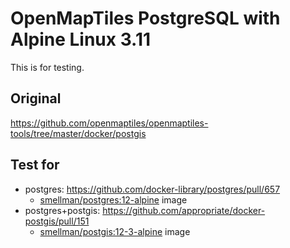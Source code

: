 # OpenMapTiles PostgreSQL with Alpine Linux 3.11

This is for testing.

## Original

https://github.com/openmaptiles/openmaptiles-tools/tree/master/docker/postgis

## Test for

- postgres: https://github.com/docker-library/postgres/pull/657
  - [smellman/postgres:12-alpine](https://hub.docker.com/r/smellman/postgres) image
- postgres+postgis: https://github.com/appropriate/docker-postgis/pull/151
  - [smellman/postgis:12-3-alpine](https://hub.docker.com/r/smellman/postgis) image